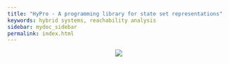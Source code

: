 ```yaml
---
title: "HyPro - A programming library for state set representations"
keywords: hybrid systems, reachability analysis
sidebar: mydoc_sidebar
permalink: index.html
---
```


<p align="center">
  <img src="{{"pics/hypro_Logo.png"}}"/>
</p>
